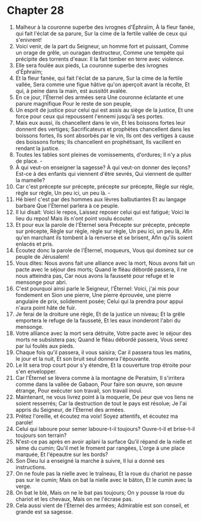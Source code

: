 # Chapter 28

1. Malheur à la couronne superbe des ivrognes d'Éphraïm, À la fleur fanée, qui fait l'éclat de sa parure, Sur la cime de la fertile vallée de ceux qui s'enivrent!
2. Voici venir, de la part du Seigneur, un homme fort et puissant, Comme un orage de grêle, un ouragan destructeur, Comme une tempête qui précipite des torrents d'eaux: Il la fait tomber en terre avec violence.
3. Elle sera foulée aux pieds, La couronne superbe des ivrognes d'Éphraïm;
4. Et la fleur fanée, qui fait l'éclat de sa parure, Sur la cime de la fertile vallée, Sera comme une figue hâtive qu'on aperçoit avant la récolte, Et qui, à peine dans la main, est aussitôt avalée.
5. En ce jour, l'Éternel des armées sera Une couronne éclatante et une parure magnifique Pour le reste de son peuple,
6. Un esprit de justice pour celui qui est assis au siège de la justice, Et une force pour ceux qui repoussent l'ennemi jusqu'à ses portes.
7. Mais eux aussi, ils chancellent dans le vin, Et les boissons fortes leur donnent des vertiges; Sacrificateurs et prophètes chancellent dans les boissons fortes, Ils sont absorbés par le vin, Ils ont des vertiges à cause des boissons fortes; Ils chancellent en prophétisant, Ils vacillent en rendant la justice.
8. Toutes les tables sont pleines de vomissements, d'ordures; Il n'y a plus de place. -
9. À qui veut-on enseigner la sagesse? À qui veut-on donner des leçons? Est-ce à des enfants qui viennent d'être sevrés, Qui viennent de quitter la mamelle?
10. Car c'est précepte sur précepte, précepte sur précepte, Règle sur règle, règle sur règle, Un peu ici, un peu là. -
11. Hé bien! c'est par des hommes aux lèvres balbutiantes Et au langage barbare Que l'Éternel parlera à ce peuple.
12. Il lui disait: Voici le repos, Laissez reposer celui qui est fatigué; Voici le lieu du repos! Mais ils n'ont point voulu écouter.
13. Et pour eux la parole de l'Éternel sera Précepte sur précepte, précepte sur précepte, Règle sur règle, règle sur règle, Un peu ici, un peu là, Afin qu'en marchant ils tombent à la renverse et se brisent, Afin qu'ils soient enlacés et pris.
14. Écoutez donc la parole de l'Éternel, moqueurs, Vous qui dominez sur ce peuple de Jérusalem!
15. Vous dites: Nous avons fait une alliance avec la mort, Nous avons fait un pacte avec le séjour des morts; Quand le fléau débordé passera, il ne nous atteindra pas, Car nous avons la fausseté pour refuge et le mensonge pour abri.
16. C'est pourquoi ainsi parle le Seigneur, l'Éternel: Voici, j'ai mis pour fondement en Sion une pierre, Une pierre éprouvée, une pierre angulaire de prix, solidement posée; Celui qui la prendra pour appui n'aura point hâte de fuir.
17. Je ferai de la droiture une règle, Et de la justice un niveau; Et la grêle emportera le refuge de la fausseté, Et les eaux inonderont l'abri du mensonge.
18. Votre alliance avec la mort sera détruite, Votre pacte avec le séjour des morts ne subsistera pas; Quand le fléau débordé passera, Vous serez par lui foulés aux pieds.
19. Chaque fois qu'il passera, il vous saisira; Car il passera tous les matins, le jour et la nuit, Et son bruit seul donnera l'épouvante.
20. Le lit sera trop court pour s'y étendre, Et la couverture trop étroite pour s'en envelopper.
21. Car l'Éternel se lèvera comme à la montagne de Peratsim, Il s'irritera comme dans la vallée de Gabaon, Pour faire son œuvre, son œuvre étrange, Pour exécuter son travail, son travail inouï.
22. Maintenant, ne vous livrez point à la moquerie, De peur que vos liens ne soient resserrés; Car la destruction de tout le pays est résolue; Je l'ai appris du Seigneur, de l'Éternel des armées.
23. Prêtez l'oreille, et écoutez ma voix! Soyez attentifs, et écoutez ma parole!
24. Celui qui laboure pour semer laboure-t-il toujours? Ouvre-t-il et brise-t-il toujours son terrain?
25. N'est-ce pas après en avoir aplani la surface Qu'il répand de la nielle et sème du cumin; Qu'il met le froment par rangées, L'orge à une place marquée, Et l'épeautre sur les bords?
26. Son Dieu lui a enseigné la marche à suivre, Il lui a donné ses instructions.
27. On ne foule pas la nielle avec le traîneau, Et la roue du chariot ne passe pas sur le cumin; Mais on bat la nielle avec le bâton, Et le cumin avec la verge.
28. On bat le blé, Mais on ne le bat pas toujours; On y pousse la roue du chariot et les chevaux, Mais on ne l'écrase pas.
29. Cela aussi vient de l'Éternel des armées; Admirable est son conseil, et grande est sa sagesse.

